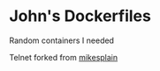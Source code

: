 John's Dockerfiles
==================

Random containers I needed

Telnet forked from [mikesplain](https://github.com/mikesplain/dockerfiles/tree/master/telnet)
